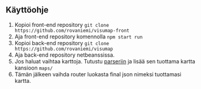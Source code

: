 ## Käyttöohje

1. Kopioi front-end repository `git clone https://github.com/rovaniemi/visumap-front`
2. Aja front-end repository komennolla `npm start run`
3. Kopioi back-end repository `git clone https://github.com/rovaniemi/visumap`
4. Aja back-end repository netbeanssissa.
5. Jos haluat vaihtaa karttoja. Tutustu [parseriin](https://github.com/rovaniemi/osm-graph-parser/) ja lisää sen tuottama kartta kansioon `maps/`
6. Tämän jälkeen vaihda router luokasta final json nimeksi tuottamasi kartta.